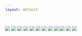 ```yaml
---
layout: default
---
```


<br>

<img class="profile-picture" src="kentucky_farm.jpg">



<img class="profile-picture" src="building_and_windows.jpg">



<img class="profile-picture" src="california.jpg">



<img class="profile-picture" src="bookbag.jpg">



<img class="profile-picture" src="dc.jpg">



<img class="profile-picture" src="christmas.jpg">



<img class="profile-picture" src="kentucky_path.jpg">



<img class="profile-picture" src="womens_march.jpg">



<img class="profile-picture" src="academy.jpg">



<img class="profile-picture" src="redwood_trees.jpg">



<img class="profile-picture" src="red_door.jpg">



<img class="profile-picture" src="washington_dc.jpg">




<b>





